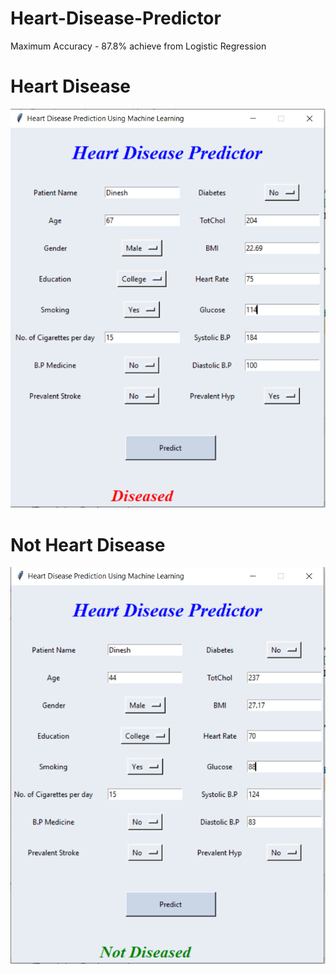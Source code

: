 # Heart-Disease-Predictor
Maximum Accuracy - 87.8% achieve from Logistic Regression
# Heart Disease
<img src="https://github.com/Dineshhardasani/Heart-Disease-Predictor/blob/master/Screenshots/Diseased.PNG"></img>
# Not Heart Disease
<img src="https://github.com/Dineshhardasani/Heart-Disease-Predictor/blob/master/Screenshots/NotDiseased.PNG"></img>
